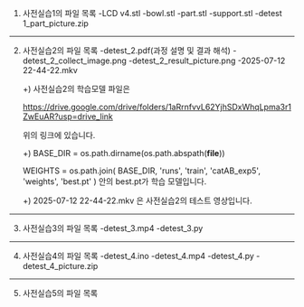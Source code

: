 1) 사전실습1의 파일 목록
   -LCD v4.stl 
   -bowl.stl
   -part.stl
   -support.stl
   -detest 1_part_picture.zip

---------------------------------------
   
2) 사전실습2의 파일 목록
   -detest_2.pdf(과정 설명 및 결과 해석)
   -detest_2_collect_image.png
   -detest_2_result_picture.png
   -2025-07-12 22-44-22.mkv

   +) 사전실습2의 학습모델 파일은 

    https://drive.google.com/drive/folders/1aRrnfvvL62YjhSDxWhqLpma3r1ZwEuAR?usp=drive_link

    위의 링크에 있습니다.

   +) BASE_DIR = os.path.dirname(os.path.abspath(__file__))

    WEIGHTS = os.path.join(
        BASE_DIR,
        'runs',
        'train',
        'catAB_exp5',
        'weights',
        'best.pt'
    )
    안의 best.pt가 학습 모델입니다.

   +) 2025-07-12 22-44-22.mkv 은 사전실습2의 테스트 영상입니다.

---------------------------------------

3) 사전실습3의 파일 목록
   -detest_3.mp4
   -detest_3.py

---------------------------------------

4) 사전실습4의 파일 목록
   -detest_4.ino
   -detest_4.mp4
   -detest_4.py
   -detest_4_picture.zip
   
---------------------------------------

5) 사전실습5의 파일 목록

